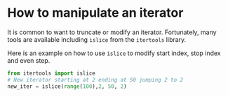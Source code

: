 # How to manipulate an iterator

It is common to want to truncate or modify an iterator. Fortunately, many tools are available including `islice` from the `itertools` library.

Here is an example on how to use `islice` to modify start index, stop index and even step.


```python
from itertools import islice
# New iterator starting at 2 ending at 50 jumping 2 to 2
new_iter = islice(range(100),2, 50, 2)
```
